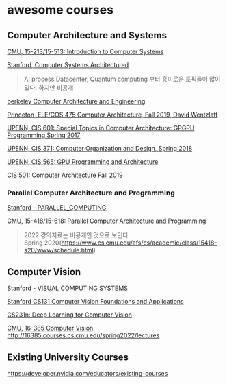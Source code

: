 # awesome courses

## Computer Architecture and Systems

[CMU, 15-213/15-513: Introduction to Computer Systems](https://www.cs.cmu.edu/~213/schedule.html)

[Stanford, Computer Systems Architectured](https://web.stanford.edu/class/ee282)
> AI process,Datacenter, Quantum computing 부터 흥미로운 토픽들이 많이 있다. 하지만 비공개

[berkeley Computer Architecture and Engineering](https://inst.eecs.berkeley.edu/~cs152/sp22)

[Princeton, ELE/COS 475 Computer Architecture, Fall 2019, David Wentzlaff](http://eleclass.princeton.edu/classes/ele475/fall_2019/doku.php?id=schedule)

[UPENN, CIS 601: Special Topics in Computer Architecture: GPGPU Programming Spring 2017](https://www.cis.upenn.edu/~devietti/classes/cis601-spring2017)

[UPENN, CIS 371: Computer Organization and Design, Spring 2018](https://www.cis.upenn.edu/~cis371/18sp)

[UPENN, CIS 565: GPU Programming and Architecture](https://cis565-fall-2021.github.io/syllabus)

[CIS 501: Computer Architecture Fall 2019](https://www.cis.upenn.edu/~cis501/current)

### Parallel Computer Architecture and Programming

[Stanford - PARALLEL_COMPUTING](https://gfxcourses.stanford.edu/cs149/fall21)

[CMU, 15-418/15-618: Parallel Computer Architecture and Programming](https://www.cs.cmu.edu/~418/index.html)
> 2022 강의자료는 비공개인 것으로 보인다.  
> Spring 2020(https://www.cs.cmu.edu/afs/cs/academic/class/15418-s20/www/schedule.html)

## Computer Vision

[Stanford - VISUAL COMPUTING SYSTEMS](https://gfxcourses.stanford.edu/cs348k/spring22)

[Stanford CS131 Computer Vision Foundations and Applications](http://vision.stanford.edu/teaching/cs131_fall2122/)

[CS231n: Deep Learning for Computer Vision](http://cs231n.stanford.edu)

[CMU, 16-385 Computer Vision](https://www.cs.cmu.edu/~16385/)
http://16385.courses.cs.cmu.edu/spring2022/lectures

## Existing University Courses

https://developer.nvidia.com/educators/existing-courses

